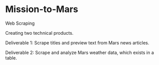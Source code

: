 # Mission-to-Mars
Web Scraping

Creating two technical products.

Deliverable 1: Scrape titles and preview text from Mars news articles.

Deliverable 2: Scrape and analyze Mars weather data, which exists in a table.
